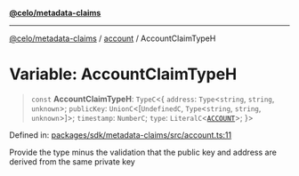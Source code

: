 [**@celo/metadata-claims**](../../README.md)

***

[@celo/metadata-claims](../../README.md) / [account](../README.md) / AccountClaimTypeH

# Variable: AccountClaimTypeH

> `const` **AccountClaimTypeH**: `TypeC`\<\{ `address`: `Type`\<`string`, `string`, `unknown`\>; `publicKey`: `UnionC`\<\[`UndefinedC`, `Type`\<`string`, `string`, `unknown`\>\]\>; `timestamp`: `NumberC`; `type`: `LiteralC`\<[`ACCOUNT`](../../types/enumerations/ClaimTypes.md#account)\>; \}\>

Defined in: [packages/sdk/metadata-claims/src/account.ts:11](https://github.com/celo-org/developer-tooling/blob/master/packages/sdk/metadata-claims/src/account.ts#L11)

Provide the type minus the validation that the public key and address are derived from the same private key
